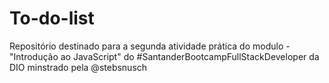 # To-do-list
Repositório destinado para a segunda atividade prática do modulo - "Introdução ao JavaScript" do #SantanderBootcampFullStackDeveloper da DIO minstrado pela @stebsnusch
